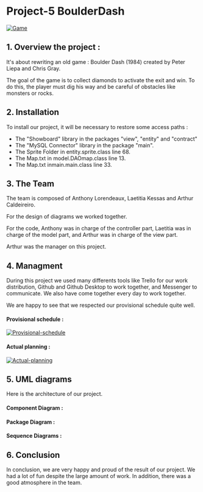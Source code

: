 # Project-5 BoulderDash

<a href="https://imgbb.com/"><img src="https://i.ibb.co/r5Pc5cV/Game.png" alt="Game" border="0"></a>


## 1. Overview the project :  
It's about rewriting an old game : Boulder Dash (1984) created by Peter Liepa and Chris Gray. 

The goal of the game is to collect diamonds to activate the exit and win. To do this, the player must dig his way and be careful of obstacles like monsters or rocks.

## 2. Installation
To install our project, it will be necessary to restore some access paths : 
* The "Showboard" library in the packages "view", "entity" and "contract"
* The "MySQL Connector" library in the package "main".
* The Sprite Folder in entity.sprite.class line 68.
* The Map.txt in model.DAOmap.class line 13.
* The Map.txt inmain.main.class line 33.


## 3. The Team
The team is composed of Anthony Lorendeaux, Laetitia Kessas and Arthur Caldeireiro.

For the design of diagrams we worked together.

For the code, Anthony was in charge of the controller part, Laetitia was in charge of the model part, and Arthur was in charge of the view part.

Arthur was the manager on this project.




## 4. Managment
During this project we used many differents tools like Trello for our work distribution, Github and Github Desktop to work together, and Messenger to communicate. We also have come together every day to work together.

We are happy to see that we respected our provisional schedule quite well.

#### Provisional schedule :
<a href="https://ibb.co/jRhJrHw"><img src="https://i.ibb.co/py2hLnK/Provisional-schedule.png" alt="Provisional-schedule" border="0"></a>

#### Actual planning :
<a href="https://ibb.co/FH8042Z"><img src="https://i.ibb.co/9ZyVH6K/Actual-planning.png" alt="Actual-planning" border="0"></a>




## 5. UML diagrams
Here is the architecture of our project.

#### Component Diagram :
#### Package Diagram : 
#### Sequence Diagrams :





## 6. Conclusion
In conclusion, we are very happy and proud of the result of our project. We had a lot of fun despite the large amount of work. In addition, there was a good atmosphere in the team.
